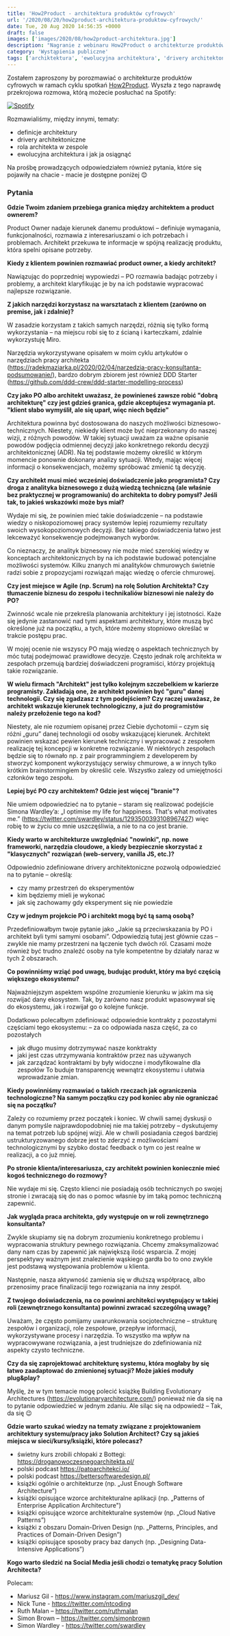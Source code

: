 ```yaml
---
title: 'How2Product - architektura produktów cyfrowych'
url: '/2020/08/20/how2product-architektura-produktow-cyfrowych/'
date: Tue, 20 Aug 2020 14:56:35 +0000
draft: false
images: ['images/2020/08/how2product-architektura.jpg']
description: "Nagranie z webinaru How2Product o architekturze produktów cyfrowych."
category: 'Wystąpienia publiczne'
tags: ['archiktektura', 'ewolucyjna architektura', 'drivery architektoniczne']
---
```


Zostałem zaproszony by porozmawiać o architekturze produktów cyfrowych w ramach cyklu spotkań [How2Product](https://www.facebook.com/how2productPL). Wyszła z tego naprawdę przekrojowa rozmowa, którą możecie posłuchać na Spotify:

[![Spotify](spotify.png)](https://open.spotify.com/episode/4V4CcR6uZkLxRYzbjxjcVb?si=NrRp5Bc6QqO6zTMI3nIdrg)

Rozmawialiśmy, między innymi, tematy:
- definicje architektury
- drivery architektoniczne
- rola architekta w zespole
- ewolucyjna architektura i jak ja osiągnąć


Na prośbę prowadzących odpowiedziałem również pytania, które się pojawiły na chacie - macie je dostępne poniżej 😊

### Pytania

**Gdzie Twoim zdaniem przebiega granica między architektem a product ownerem?**

Product Owner nadaje kierunek danemu produktowi – definiuje wymagania, funkcjonalności, rozmawia z interesariuszami o ich potrzebach i problemach. Architekt przekuwa te informacje w spójną realizację produktu, która spelni opisane potrzeby.

**Kiedy z klientem powinien rozmawiać product owner, a kiedy architekt?**

Nawiązując do poprzedniej wypowiedzi – PO rozmawia badając potrzeby i problemy, a architekt klaryfikując je by na ich podstawie wypracować najlepsze rozwiązanie.

**Z jakich narzędzi korzystasz na warsztatach z klientem (zarówno on premise, jak i zdalnie)?**

W zasadzie korzystam z takich samych narzędzi, różnią się tylko formą wykorzystania – na miejscu robi się to z ścianą i karteczkami, zdalnie wykorzystuję Miro.

Narzędzia wykorzystywane opisałem w moim cyklu artykułów o narzędziach pracy architekta (https://radekmaziarka.pl/2020/02/04/narzedzia-pracy-konsultanta-podsumowanie/), bardzo dobrym zbiorem jest również DDD Starter (https://github.com/ddd-crew/ddd-starter-modelling-process)

**Czy jako PO albo architekt uważasz, że powinieneś zawsze robić "dobrą architekturę" czy jest gdzieś granica, gdzie akceptujesz wymagania pt. "klient słabo wymyślił, ale się uparł, więc niech będzie"**

Architektura powinna być dostosowana do naszych możliwości biznesowo-technicznych. Niestety, niekiedy klient może być nieprzekonany do naszej wizji, z różnych powodów. W takiej sytuacji uważam za ważne opisanie powodów podjęcia odmiennej decyzji jako konkretnego rekordu decyzji architektonicznej (ADR). Na tej podstawie możemy określić w którym momencie ponownie dokonany analizy sytuacji. Wtedy, mając więcej informacji o konsekwencjach, możemy spróbować zmienić tą decyzję.

**Czy architekt musi mieć wcześniej doświadczenie jako programista? Czy droga z analityka biznesowego z dużą wiedzą techniczną (ale właśnie bez praktycznej w programowaniu) do architekta to dobry pomysł? Jeśli tak, to jakieś wskazówki może bys miał?**

Wydaje mi się, że powinien mieć takie doświadczenie – na podstawie wiedzy o niskopoziomowej pracy systemów lepiej rozumiemy rezultaty swoich wysokopoziomowych decyzji. Bez takiego doświadczenia łatwo jest lekceważyć konsekwencje podejmowanych wyborów.

Co nieznaczy, że analityk biznesowy nie może mieć szerokiej wiedzy w konceptach architektonicznych by na ich podstawie budować potencjalne możliwości systemów. Kilku znanych mi analityków chmurowych świetnie radzi sobie z propozycjami rozwiązań mając wiedzę o ofercie chmurowej.

**Czy jest miejsce w Agile (np. Scrum) na rolę Solution Architekta? Czy tłumaczenie biznesu do zespołu i technikaliów biznesowi nie należy do PO?**

Zwinność wcale nie przekreśla planowania architektury i jej istotności. Każe się jedynie zastanowić nad tymi aspektami architektury, które muszą być określone już na początku, a tych, które możemy stopniowo określać w trakcie postępu prac.

W mojej ocenie nie wszyscy PO mają wiedzę o aspektach technicznych by móc tutaj podejmować prawidłowe decyzje. Często jednak rolę architekta w zespołach przemują bardziej doświadczeni programiści, którzy projektują takie rozwiązanie.

**W wielu firmach "Architekt" jest tylko kolejnym szczebelkiem w karierze programisty. Zakładają one, że architekt powinien być "guru" danej technologii. Czy się zgadzasz z tym podejściem? Czy raczej uważasz, że architekt wskazuje kierunek technologiczny, a już do programistów należy przełożenie tego na kod?**

Niestety, ale nie rozumiem opisanej przez Ciebie dychotomii – czym się różni „guru” danej technologii od osoby wskazującej kierunek. Architekt powinien wskazać pewien kierunek techniczny i wypracować z zespołem realizację tej koncepcji w konkretne rozwiązanie. W niektórych zespołach będzie się to równało np. z pair programmingiem z developerem by stworzyć komponent wykorzystujący serwisy chmurowe, a w innych tylko krótkim brainstormingiem by określić cele. Wszystko zalezy od umiejętności członków tego zespołu.

**Lepiej być PO czy architektem? Gdzie jest więcej "branie"?**

Nie umiem odpowiedzieć na to pytanie – staram się realizować podejście Simona Wardley’a: „I optimise my life for happiness. That's what motivates me.” (https://twitter.com/swardley/status/1293500393108967427) więc robię to w życiu co mnie uszczęśliwia, a nie to na co jest branie. 

**Kiedy warto w architekturze uwzględniać "nowinki", np. nowe frameworki, narzędzia cloudowe, a kiedy bezpiecznie skorzystać z "klasycznych" rozwiązań (web-servery, vanilla JS, etc.)?**

Odpowiednio zdefiniowane drivery architektoniczne pozwolą odpowiedzieć na to pytanie – określą:
- czy mamy przestrzeń do eksperymentów
- kim będziemy mieli je wykonać 
- jak się zachowamy gdy eksperyment się nie powiedzie

**Czy w jednym projekcie PO i architekt mogą być tą samą osobą?**

Przedefiniowałbym twoje pytanie jako „Jakie są przeciwskazania by PO i architekt byli tymi samymi osobami”. Odpowiedzią tutaj jest głównie czas – zwykle nie mamy przestrzeni na łączenie tych dwóch ról. Czasami może również być trudno znaleźć osoby na tyle kompetentne by działały naraz w tych 2 obszarach.

**Co powinniśmy wziąć pod uwagę, budując produkt, który ma być częścią większego ekosystemu?**

Najważniejszym aspektem wspólne zrozumienie kierunku w jakim ma się rozwijać dany ekosystem. Tak, by zarówno nasz produkt wpasowywał się do ekosystemu, jak i rozwijał go o kolejne funkcje.

Dodatkowo polecałbym zdefiniować odpowiednie kontrakty z pozostałymi częściami tego ekosystemu:
– za co odpowiada nasza część, za co pozostałych
- jak długo musimy dotrzymywać nasze konktrakty
- jaki jest czas utrzymywania kontraktów przez nas używanych
- jak zarządzać kontraktami by były widoczne i modyfikowalne dla zespołów 
To buduje transparencję wewnątrz ekosystemu i ułatwia wprowadzanie zmian.

**Kiedy powinniśmy rozmawiać o takich rzeczach jak ograniczenia technologiczne? Na samym początku czy pod koniec aby nie ograniczać się na początku?**

Zależy co rozumiemy przez początek i koniec. W chwili samej dyskusji o danym pomyśle najprawdopodobniej nie ma takiej potrzeby – dyskutujemy na temat potrzeb lub spójnej wizji. Ale w chwili posiadania czegoś bardziej ustrukturyzowanego dobrze jest to zderzyć z możliwościami technologicznymi by szybko dostać feedback o tym co jest realne w realizacji, a co już mniej.

**Po stronie klienta/interesariusza, czy architekt powinien koniecznie mieć kogoś technicznego do rozmowy?**

Nie wydaje mi się. Często klienci nie posiadają osób technicznych po swojej stronie i zwracają się do nas o pomoc własnie by im taką pomoc techniczną zapewnić.

**Jak wygląda praca architekta, gdy występuje on w roli zewnętrznego konsultanta?**

Zwykle skupiamy się na dobrym zrozumieniu konkretnego problemu i wypracowania struktury pewnego rozwiązania. Chcemy zmaksymalizować dany nam czas by zapewnić jak największą ilość wsparcia. Z mojej perspektywy ważnym jest znalezienie wąskiego gardła bo to ono zwykle jest podstawą występowania problemów u klienta.

Następnie, nasza aktywność zamienia się w dłuższą współpracę, albo przenosimy prace finalizaciji tego rozwiązania na inny zespół. 

**Z  twojego doświadczenia, na co powinni architekci występujący w takiej roli (zewnętrznego konsultanta) powinni zwracać szczególną uwagę?**

Uważam, że często pomijamy uwarunkowania socjotechniczne – strukturę zespołów i organizacji, role zespołowe, przepływ informacji, wykorzystywane procesy i narzędzia. To wszystko ma wpływ na wypracowywane rozwiązania, a jest trudniejsze do zdefiniowania niż aspekty czysto techniczne.

**Czy da się zaprojektować architekturę systemu, która mogłaby by się łatwo zaadaptować do zmienionej sytuacji? Może jakieś moduły plug&play?**

Myślę, że w tym temacie mogę polecić książkę Building Evolutionary Architectures (https://evolutionaryarchitecture.com/) ponieważ nie da się na to pytanie odpowiedzieć w jednym zdaniu. Ale siląc się na odpowiedź – Tak, da się 😉

**Gdzie warto szukać wiedzy na tematy związane z projektowaniem architektury systemu/pracy jako Solution Architect? Czy są jakieś miejsca w sieci/kursy/książki, które polecasz?**

- świetny kurs zrobili chłopaki z Bottegi: https://droganowoczesnegoarchitekta.pl/
- polski podcast https://patoarchitekci.io/
- polski podcast https://bettersoftwaredesign.pl/
- książki ogólnie o architekturze (np. „Just Enough Software Architecture”)
- książki opisujące wzorce architekturalne aplikacji (np. „Patterns of Enterprise Application Architecture")
- książki opisujące wzorce architekturalne systemów (np. „Cloud Native Patterns”)
- książki z obszaru Domain-Driven Design (np. „Patterns, Principles, and Practices of Domain-Driven Design”)
- książki opisujące sposoby pracy baz danych (np. „Designing Data-Intensive Applications”)

**Kogo warto śledzić na Social Media jeśli chodzi o tematykę pracy Solution Architecta?**

Polecam:
- Mariusz Gil - https://www.instagram.com/mariuszgil_dev/
- Nick Tune - https://twitter.com/ntcoding
- Ruth Malan – https://twitter.com/ruthmalan
- Simon Brown – https://twitter.com/simonbrown
- Simon Wardley - https://twitter.com/swardley
